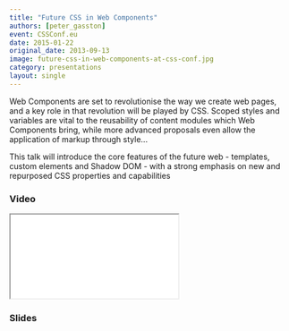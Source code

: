 ```yaml
---
title: "Future CSS in Web Components"
authors: [peter_gasston]
event: CSSConf.eu
date: 2015-01-22
original_date: 2013-09-13
image: future-css-in-web-components-at-css-conf.jpg
category: presentations
layout: single
---
```


Web Components are set to revolutionise the way we create web pages, and a key
role in that revolution will be played by CSS. Scoped styles and variables are
vital to the reusability of content modules which Web Components bring, while
more advanced proposals even allow the application of markup through style...

<!-- Excerpt -->

This talk will introduce the core features of the future web - templates, custom
elements and Shadow DOM - with a strong emphasis on new and repurposed CSS
properties and capabilities

### Video

<div class="iframe-wrap">
    <iframe src="//www.youtube.com/embed/U45e-zq4bTs" itemprop="video"></iframe>
</div>

### Slides

<script async class="speakerdeck-embed" data-id="d002a6d0fe8b0130332246511f7d7b12" data-ratio="1.33507170795306" src="//speakerdeck.com/assets/embed.js"></script>
